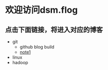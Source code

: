# 欢迎访问dsm.flog
## 点击下面链接，将进入对应的博客
- git
	- github blog build
	- [note1](https://dsm9966.github.io/notebook.github.io/1)
- linux
- hadoop

